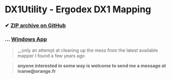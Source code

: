 # DX1Utility - Ergodex DX1 Mapping
 ### ✔ [ZIP archive on GitHub](../../archive/master.zip)
 ### … [Windows App](https://github.com/ivanwfr/DX1Utility)
 
> __only an attempt at cleaning up the mess from the latest available mapper I found a few years ago

> __anyone interested in some way is welcome to send me a message at ivanw@orange.fr__
